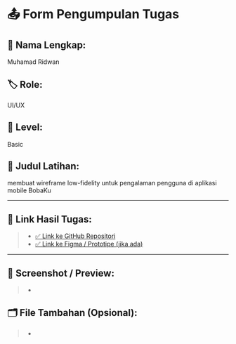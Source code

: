 # 📤 Form Pengumpulan Tugas

## 🧑 Nama Lengkap:
Muhamad Ridwan
## 🏷️ Role:
UI/UX

## 📘 Level:
Basic

## 📝 Judul Latihan:
membuat wireframe low-fidelity untuk pengalaman pengguna di aplikasi mobile BobaKu

---

## 🔗 Link Hasil Tugas:
> - [✅ Link ke GitHub Repositori](LEX.DEV-EXERCISE/submission/uiux/Ridwan/basic/)
> - [✅ Link ke Figma / Prototipe (jika ada)](https://www.figma.com/file/...)

---

## 📸 Screenshot / Preview:
> -

## 🗂️ File Tambahan (Opsional):
> -
